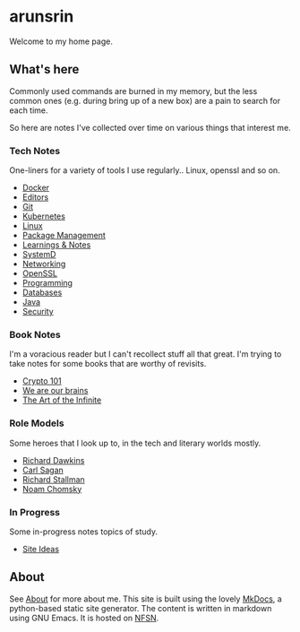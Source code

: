 # arunsrin

Welcome to my home page.

## What's here

Commonly used commands are burned in my memory, but the less common
ones (e.g. during bring up of a new box) are a pain to search for each
time.

So here are notes I've collected over time on various things that
interest me.

### Tech Notes

One-liners for a variety of tools I use regularly.. Linux, openssl and
so on.

- [Docker](notes/docker.md)
- [Editors](notes/editors.md)
- [Git](notes/git.md)
- [Kubernetes](notes/k8s.md)
- [Linux](notes/linux/linux.md)
- [Package Management](notes/linux/package-management.md)
- [Learnings & Notes](notes/linux/learnings-and-notes.md)
- [SystemD](notes/linux/systemd.md)
- [Networking](notes/networking.md)
- [OpenSSL](notes/openssl.md)
- [Programming](notes/programming/programming.md)
- [Databases](notes/programming/databases.md)
- [Java](notes/programming/java.md)
- [Security](notes/security.md)

### Book Notes

I'm a voracious reader but I can't recollect stuff all that great. I'm
trying to take notes for some books that are worthy of revisits.

- [Crypto 101](books/crypto101.md)
- [We are our brains](books/we-are-our-brains.md)
- [The Art of the Infinite](books/the-art-of-the-infinite.md)

### Role Models

Some heroes that I look up to, in the tech and literary worlds mostly.

- [Richard Dawkins](heroes/dawkins.md)
- [Carl Sagan](heroes/sagan.md)
- [Richard Stallman](heroes/stallman.md)
- [Noam Chomsky](heroes/chomsky.md)


### In Progress

Some in-progress notes topics of study.

- [Site Ideas](inprogress/site-ideas.md)

## About

See [About](about.md) for more about me. This site is built using the
lovely [MkDocs](http://www.mkdocs.org), a python-based static site
generator. The content is written in markdown using GNU Emacs. It is
hosted on [NFSN](https://nearlyfreespeech.net).
